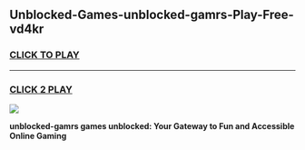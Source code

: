 
## Unblocked-Games-unblocked-gamrs-Play-Free-vd4kr
<h3>
<a href="https://premium76.site?title=unblocked-gamrs&ref=20M">CLICK TO PLAY</a></h3>
<hr>

<h3>
<a href="https://premium76.site?title=unblocked-gamrs&ref=20M">CLICK 2 PLAY</a>
  
</h3>

<a href="https://premium76.site?title=unblocked-gamrs&ref=19M"><img src="https://clearcache.store/games.png"></a>


**unblocked-gamrs games unblocked: Your Gateway to Fun and Accessible Online Gaming**
